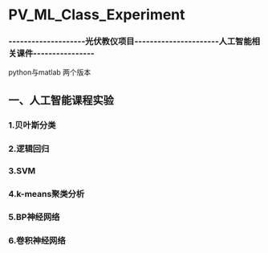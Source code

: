 # PV_ML_Class_Experiment

### --------------------光伏教仪项目----------------------人工智能相关课件----------------  
python与matlab 两个版本  
## 一、人工智能课程实验  
### 1.贝叶斯分类  
### 2.逻辑回归  
### 3.SVM  
### 4.k-means聚类分析  
### 5.BP神经网络  
### 6.卷积神经网络

